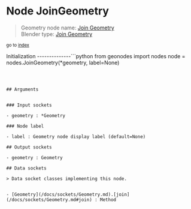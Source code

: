 
# Node JoinGeometry

> Geometry node name: [Join Geometry](https://docs.blender.org/manual/en/latest/modeling/geometry_nodes/geometry/join_geometry.html)<br>
  Blender type: [Join Geometry](https://docs.blender.org/api/current/bpy.types.GeometryNodeJoinGeometry.html)
  
<sub>go to [index](/docs/index.md)</sub>

Initialization
--------------```python
from geonodes import nodes
node = nodes.JoinGeometry(*geometry, label=None)
```



## Arguments


### Input sockets

- geometry : *Geometry

### Node label

- label : Geometry node display label (default=None)

## Output sockets

- geometry : Geometry

## Data sockets

> Data socket classes implementing this node.
  
  
- [Geometry](/docs/sockets/Geometry.md).[join](/docs/sockets/Geometry.md#join) : Method
  
